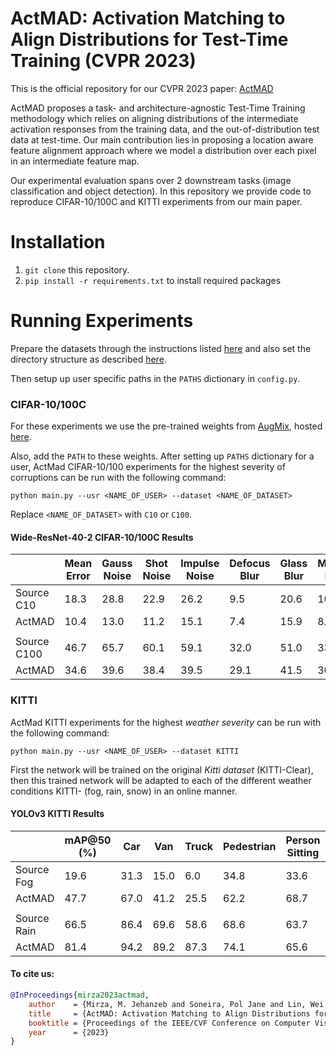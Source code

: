# ActMAD: Activation Matching to Align Distributions for Test-Time Training (CVPR 2023)

This is the official repository for our CVPR 2023 paper: [ActMAD](https://arxiv.org/pdf/2211.12870.pdf)

ActMAD proposes a task- and architecture-agnostic Test-Time Training methodology which relies on aligning distributions
of the intermediate activation responses from the training data, and the out-of-distribution test data at test-time.
Our main contribution lies in proposing a location aware feature alignment approach where we model a distribution 
over each pixel in an intermediate feature map.

Our experimental evaluation spans over 2 downstream tasks (image classification and object detection). In this repository 
we provide code to reproduce CIFAR-10/100C and KITTI experiments from our main paper. 
# Installation
1) `git clone` this repository.
2) `pip install -r requirements.txt` to install required packages

# Running Experiments 
Prepare the datasets through the instructions listed
[here](utils/preparing_datasets.md) and also set the directory structure as described [here](utils/directory_scructures.md). 


[comment]: <> (## For KITTI dataset)

[comment]: <> (* Download Clear &#40;Original&#41; [KITTI dataset]&#40;http://www.cvlibs.net/datasets/kitti/&#41;.)

[comment]: <> (* Download [KITTI-Fog/Rain]&#40;https://team.inria.fr/rits/computer-vision/weather-augment/&#41; datasets.)

[comment]: <> (* Super-impose snow on KITTI dataset through this [repository]&#40;https://github.com/hendrycks/robustness&#41;.)

[comment]: <> (* Generate labels YOLO can use &#40;see [Dataset directory structures]&#40;#dataset-directory-structures&#41; subsection&#41;.)

[comment]: <> (## For ImageNet and CIFAR datasets)

[comment]: <> (* Download the original train and test set for [ImageNet]&#40;https://image-net.org/download.php&#41; & [ImageNet-C]&#40;https://zenodo.org/record/2235448#.Yn5OTrozZhE&#41; datasets.)

[comment]: <> (* Download the original train and test set for [CIFAR-10]&#40;https://www.cs.toronto.edu/~kriz/cifar.html&#41; & [CIFAR-10C]&#40;https://zenodo.org/record/2535967#.Yn5QwbozZhE&#41; datasets.)

[comment]: <> (* Generate _corrupted_ version of train sets through this [repository]&#40;https://github.com/hendrycks/robustness&#41;.)

[comment]: <> (## Dataset directory structures)

[comment]: <> (### For KITTI labels:)

[comment]: <> (To generate labels YOLO can use from the original KITTI labels run)

[comment]: <> (`python main.py --kitti_to_yolo_labels /path/to/original/kitti`)

[comment]: <> (This is expecting the path to the original KITTI directory structure)

[comment]: <> (```)

[comment]: <> (path_to_specify)

[comment]: <> (└── raw)

[comment]: <> (    └── training)

[comment]: <> (        ├── image_2)

[comment]: <> (        └── label_2)

[comment]: <> (```)

[comment]: <> (Which will create a `yolo_style_labels` directory in the `raw` directory, containing)

[comment]: <> (the KITTI labels in a format YOLO can use.)

[comment]: <> (### For all datasets:)

[comment]: <> (Structure the choosen dataset&#40;s&#41; as described [here]&#40;directory_scructures.md&#41;.)

[comment]: <> (# Running Experiments)
Then setup up user specific paths in the `PATHS` dictionary in `config.py`.

### CIFAR-10/100C
For these experiments we use the pre-trained weights from [AugMix](https://arxiv.org/abs/1912.02781), 
hosted [here](https://drive.google.com/drive/folders/1Yr3_IBB53b_DI2A6-KwLnypvgEUKSIHq?usp=sharing).

Also, add the `PATH` to these weights.
After setting up `PATHS` dictionary for a user, ActMad CIFAR-10/100 experiments
for the highest severity of corruptions can be run with the following command:
```
python main.py --usr <NAME_OF_USER> --dataset <NAME_OF_DATASET>
```
Replace `<NAME_OF_DATASET>` with `C10` or `C100`.

#### Wide-ResNet-40-2 CIFAR-10/100C Results
| | Mean Error | Gauss Noise | Shot Noise | Impulse Noise | Defocus Blur | Glass Blur | Motion Blur | Zoom Blur | Snow | Frost |  Fog | Brightness | Contrast | Elastic Transform | Pixelate | Jpeg |
|-----|---| ---------- | ---------| ------------| ----------- | ---------| ---------- | --------| ---| ---- | --- | --------- | ------- | ------------ | -------| --- |
|Source C10| 18.3|28.8|22.9|26.2|9.5|20.6|10.6|9.3|14.2|15.3|17.5|7.6|20.9|14.7|41.3|14.7|
|ActMAD|10.4|13.0|11.2|15.1|7.4|15.9|8.3|7.1|9.5|9.3|10.6|5.9|8.4|12.3|9.3|13.6|
||
|Source C100| 46.7|65.7|60.1|59.1|32.0|51.0|33.6|32.4|41.4|45.2|51.4|31.6|55.5|40.3|59.7|42.4|
|ActMAD|34.6|39.6|38.4|39.5|29.1|41.5|30.0|29.1|34.0|33.2|40.2|26.4|31.5|36.4|31.4|38.9|
[comment]: <> (First the network would be trained on the original _Kitti dataset_, then this trained network will be adapted to each )

[comment]: <> (of the different weather conditions &#40;fog, rain, snow&#41; in an online manner. )


### KITTI
ActMad KITTI experiments for the highest _weather severity_ can be run with the following command:
```
python main.py --usr <NAME_OF_USER> --dataset KITTI
```
First the network will be trained on the original _Kitti dataset_ (KITTI-Clear), then this 
trained network will be adapted to each 
of the different weather conditions KITTI- (fog, rain, snow) in an online manner. 

#### YOLOv3 KITTI Results
| |  mAP@50 (%) | Car | Van | Truck | Pedestrian | Person Sitting | Cyclist | Tram | Misc |
|-----|---| ---------- |---------- |---------- |---------- |---------- |---------- |---------- |---------- |
|Source Fog| 19.6|31.3|15.0|6.0|34.8|33.6|20.2|6.7|9.1|
|ActMAD|47.7|67.0|41.2|25.5|62.2|68.7|50.9|30.5|35.7|
||
|Source Rain| 66.5|86.4|69.6|58.6|68.6|63.7|60.2|64.5|60.4|
|ActMAD|81.4|94.2|89.2|87.3|74.1|65.6|77.9|82.5|80.1|

#### To cite us: 
```bibtex
@InProceedings{mirza2023actmad,
    author    = {Mirza, M. Jehanzeb and Soneira, Pol Jane and Lin, Wei and Kozinski, Mateusz and Possegger, Horst and Bischof, Horst},
    title     = {ActMAD: Activation Matching to Align Distributions for Test-Time Training},
    booktitle = {Proceedings of the IEEE/CVF Conference on Computer Vision and Pattern Recognition (CVPR)},
    year      = {2023}
}
```